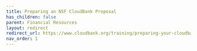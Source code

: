 ```yaml
---
title: Preparing an NSF CloudBank Proposal
has_children: false
parent: Financial Resources
layout: redirect
redirect_url: https://www.cloudbank.org/training/preparing-your-cloudbank-resource-request
nav_order: 1
---
```

